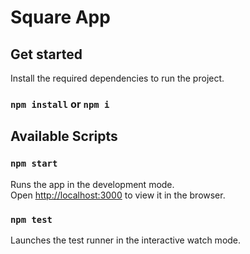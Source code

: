 # Square App

## Get started

Install the required dependencies to run the project.

### `npm install` or `npm i` 

## Available Scripts

### `npm start`

Runs the app in the development mode.\
Open [http://localhost:3000](http://localhost:3000) to view it in the browser.

### `npm test`

Launches the test runner in the interactive watch mode.
